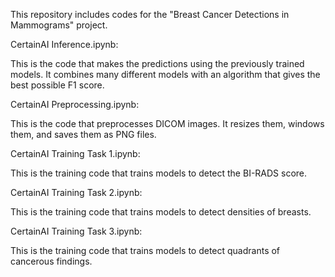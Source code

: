 This repository includes codes for the "Breast Cancer Detections in Mammograms" project.

CertainAI Inference.ipynb:

This is the code that makes the predictions using the previously trained models. It combines many different models with an algorithm that gives the best possible F1 score.

CertainAI Preprocessing.ipynb:

This is the code that preprocesses DICOM images. It resizes them, windows them, and saves them as PNG files.

CertainAI Training Task 1.ipynb:

This is the training code that trains models to detect the BI-RADS score.

CertainAI Training Task 2.ipynb:

This is the training code that trains models to detect densities of breasts.

CertainAI Training Task 3.ipynb:

This is the training code that trains models to detect quadrants of cancerous findings.
